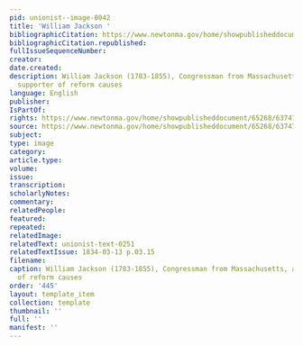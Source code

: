 ```yaml
---
pid: unionist--image-0042
title: 'William Jackson '
bibliographicCitation: https://www.newtonma.gov/home/showpublisheddocument/65268/637477796719100000
bibliographicCitation.republished: 
fullIssueSequenceNumber: 
creator: 
date.created: 
description: William Jackson (1783-1855), Congressman from Massachusetts, and eager
  supporter of reform causes
language: English
publisher: 
IsPartOf: 
rights: https://www.newtonma.gov/home/showpublisheddocument/65268/637477796719100000
source: https://www.newtonma.gov/home/showpublisheddocument/65268/637477796719100000
subject: 
type: image
category: 
article.type: 
volume: 
issue: 
transcription: 
scholarlyNotes: 
commentary: 
relatedPeople: 
featured: 
repeated: 
relatedImage: 
relatedText: unionist-text-0251
relatedTextIssue: 1834-03-13 p.03.15
filename: 
caption: William Jackson (1783-1855), Congressman from Massachusetts, and eager supporter
  of reform causes
order: '445'
layout: template_item
collection: template
thumbnail: ''
full: ''
manifest: ''
---
```

